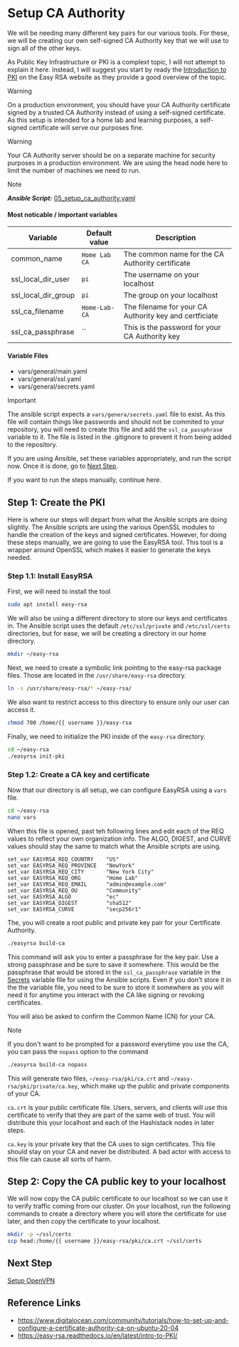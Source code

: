 # Setup CA Authority

We will be needing many different key pairs for our various tools. For
these, we will be creating our own self-signed CA Authority key that we
will use to sign all of the other keys.

As Public Key Infrastructure or PKI is a complext topic, I will not attempt
to explain it here. Instead, I will suggest you start by ready the
[Introduction to PKI](https://easy-rsa.readthedocs.io/en/latest/intro-to-PKI/)
on the Easy RSA website as they provide a good overview of the topic.

> [!WARNING]  
> On a production environment, you should have your CA Authority certificate
> signed by a trusted CA Authority instead of using a self-signed certificate.
> As this setup is intended for a home lab and learning purposes, a
> self-signed certificate will serve our purposes fine.

> [!WARNING]  
> Your CA Authority server should be on a separate machine for security
> purposes in a production environment. We are using the head node here
> to limit the number of machines we need to run.

> [!NOTE]  
> **_Ansible Script:_** [05_setup_ca_authority.yaml](../05_setup_ca_authority.yaml)

#### Most noticable / important variables

| Variable            | Default value | Description                                            |
| ------------------- | ------------- | ------------------------------------------------------ |
| common_name         | `Home Lab CA` | The common name for the CA Authority certificate       |
| ssl_local_dir_user  | `pi`          | The username on your localhost                         |
| ssl_local_dir_group | `pi`          | The group on your localhost                            |
| ssl_ca_filename     | `Home-Lab-CA` | The filename for your CA Authority key and certficiate |
| ssl_ca_passphrase   | ``            | This is the password for your CA Authority key         |

#### Variable Files

-   vars/general/main.yaml
-   vars/general/ssl.yaml
-   vars/general/secrets.yaml

> [!IMPORTANT]  
> The ansible script expects a `vars/genera/secrets.yaml` file to exist.
> As this file will contain things like passwords and should not be commited
> to your repository, you will need to create this file and add the
> `ssl_ca_passphrase` variable to it. The file is listed in the .gitignore
> to prevent it from being added to the repository.

If you are using Ansible, set these variables appropriately, and run the
script now. Once it is done, go to [Next Step](#next-step).

If you want to run the steps manually, continue here.

## Step 1: Create the PKI

Here is where our steps will depart from what the Ansible scripts are
doing slightly. The Ansible scripts are using the various OpenSSL modules
to handle the creation of the keys and signed certificates. However,
for doing these steps manually, we are going to use the EasyRSA tool.
This tool is a wrapper around OpenSSL which makes it easier to generate
the keys needed.

### Step 1.1: Install EasyRSA

First, we will need to install the tool

```bash
sudo apt install easy-rsa
```

We will also be using a different directory to store our keys and
certificates in. The Ansible script uses the default `/etc/ssl/private`
and `/etc/ssl/certs` directories, but for ease, we will be creating
a directory in our home directory.

```bash
mkdir ~/easy-rsa
```

Next, we need to create a symbolic link pointing to the easy-rsa package
files. Those are located in the `/usr/share/easy-rsa` directory.

```bash
ln -s /usr/share/easy-rsa/* ~/easy-rsa/
```

We also want to restrict access to this directory to ensure only our
user can access it.

```bash
chmod 700 /home/{{ username }}/easy-rsa
```

Finally, we need to initialize the PKI inside of the `easy-rsa` directory.

```bash
cd ~/easy-rsa
./easyrsa init-pki
```

### Step 1.2: Create a CA key and certificate

Now that our directory is all setup, we can configure EasyRSA using a
`vars` file.

```bash
cd ~/easy-rsa
nano vars
```

When this file is opened, past teh following lines and edit each of the REQ
values to reflect your own organization info. The ALGO, DIGEST, and CURVE
values should stay the same to match what the Ansible scripts are using.

```
set_var EASYRSA_REQ_COUNTRY    "US"
set_var EASYRSA_REQ_PROVINCE   "NewYork"
set_var EASYRSA_REQ_CITY       "New York City"
set_var EASYRSA_REQ_ORG        "Home Lab"
set_var EASYRSA_REQ_EMAIL      "admin@example.com"
set_var EASYRSA_REQ_OU         "Community"
set_var EASYRSA_ALGO           "ec"
set_var EASYRSA_DIGEST         "sha512"
set_var EASYRSA_CURVE          "secp256r1"
```

The, you will create a root public and private key pair for your
Certificate Authority.

```bash
./easyrsa build-ca
```

This command will ask you to enter a passphrase for the key pair. Use
a strong passphrase and be sure to save it somewhere. This would be the
passphrase that would be stored in the `ssl_ca_passphrase` variable in
the [Secrets](../vars/general/secrets.yaml) variable file for using the
Ansible scripts. Even if you don't store it in the the variable file,
you need to be sure to store it somewhere as you will need it for anytime
you interact with the CA like signing or revoking certificates.

You will also be asked to confirm the Common Name (CN) for your CA.

> [!NOTE]  
> If you don't want to be prompted for a password everytime you use the
> CA, you can pass the `nopass` option to the command
>
> ```bash
> ./easyrsa build-ca nopass
> ```

This will generate two files, `~/easy-rsa/pki/ca.crt` and
`~/easy-rsa/pki/private/ca.key`, which make up the public and private
components of your CA.

`ca.crt` is your public certificate file. Users, servers, and clients
will use this certificate to verify that they are part of the same web
of trust. You will distribute this your localhost and each of the
Hashistack nodes in later steps.

`ca.key` is your private key that the CA uses to sign certificates. This
file should stay on your CA and never be distributed. A bad actor with
access to this file can cause all sorts of harm.

## Step 2: Copy the CA public key to your localhost

We will now copy the CA public certificate to our localhost so we can
use it to verify traffic coming from our cluster. On your localhost, run
the following commands to create a directory where you will store the
certificate for use later, and then copy the certificate to your localhost.

```bash
mkdir -p ~/ssl/certs
scp head:/home/{{ username }}/easy-rsa/pki/ca.crt ~/ssl/certs
```

## Next Step

[Setup OpenVPN](06_setup_openvpn.md)

## Reference Links

-   https://www.digitalocean.com/community/tutorials/how-to-set-up-and-configure-a-certificate-authority-ca-on-ubuntu-20-04
-   https://easy-rsa.readthedocs.io/en/latest/intro-to-PKI/
